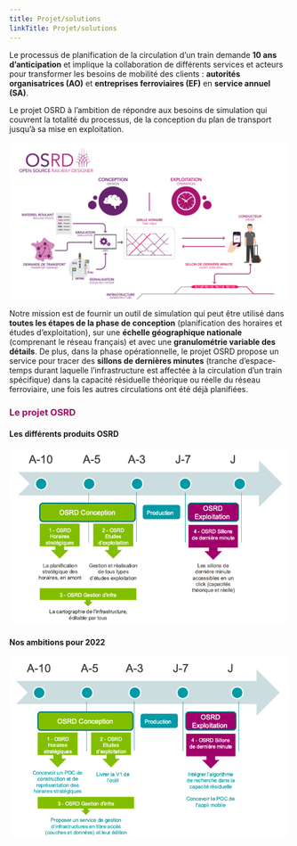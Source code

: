 ```yaml
---
title: Projet/solutions
linkTitle: Projet/solutions
---
```


Le processus de planification de la circulation d’un train demande **10 ans d’anticipation** et implique la collaboration de différents services et acteurs pour transformer les besoins de mobilité des clients : **autorités organisatrices (AO)** et **entreprises ferroviaires (EF)** en **service annuel (SA)**.

Le projet OSRD à l’ambition de répondre aux besoins de simulation qui couvrent la totalité du processus, de la conception du plan de transport jusqu’à sa mise en exploitation.

![OSRD presentation](osrd_presentation.png)

Notre mission est de fournir un outil de simulation qui peut être utilisé dans **toutes les étapes de la phase de conception** (planification des horaires et études d’exploitation), sur une **échelle géographique nationale** (comprenant le réseau français) et avec une **granulométrie variable des détails**. De plus, dans la phase opérationnelle, le projet OSRD propose un service pour tracer des **sillons de dernières minutes** (tranche d’espace-temps durant laquelle l’infrastructure est affectée à la circulation d’un train spécifique) dans la capacité résiduelle théorique ou réelle du réseau ferroviaire, une fois les autres circulations ont été déjà planifiées.

### <font color=#aa026d>Le projet OSRD</font>

#### Les différents produits OSRD

![OSRD projet](osrd_product.png)

#### Nos ambitions pour 2022

![OSRD ambitions](osrd_ambitions.png)
